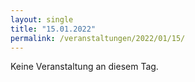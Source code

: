 ```yaml
---
layout: single
title: "15.01.2022"
permalink: /veranstaltungen/2022/01/15/
---
```


Keine Veranstaltung an diesem Tag.
